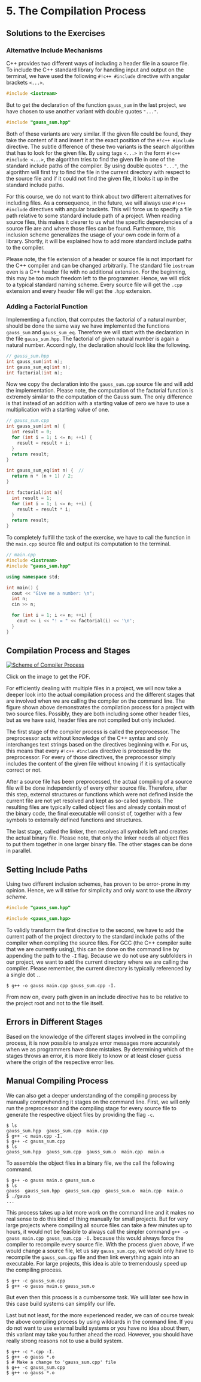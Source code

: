 # 5. The Compilation Process

## Solutions to the Exercises

### Alternative Include Mechanisms
C++ provides two different ways of including a header file in a source file.
To include the C++ standard library for handling input and output on the terminal, we have used the following `#!c++ #include` directive with angular brackets `<...>`.

```c++
#include <iostream>
```

But to get the declaration of the function `gauss_sum` in the last project, we have chosen to use another variant with double quotes `"..."`.

```c++
#include "gauss_sum.hpp"
```

Both of these variants are very similar.
If the given file could be found, they take the content of it and insert it at the exact position of the `#!c++ #include` directive.
The subtle difference of these two variants is the search algorithm that has to look for the given file.
By using tags `<...>` in the form `#!c++ #include <...>`, the algorithm tries to find the given file in one of the standard include paths of the compiler.
By using double quotes `"..."`, the algorithm will first try to find the file in the current directory with respect to the source file and if it could not find the given file, it looks it up in the standard include paths. 

For this course, we do not want to think about two different alternatives for including files.
As a consequence, in the future, we will always use `#!c++ #include` directives with angular brackets.
This will force us to specify a file path relative to some standard include path of a project.
When reading source files, this makes it clearer to us what the specific dependencies of a source file are and where those files can be found.
Furthermore, this inclusion scheme generalizes the usage of your own code in form of a library.
Shortly, it will be explained how to add more standard include paths to the compiler.

Please note, the file extension of a header or source file is not important for the C++ compiler and can be changed arbitrarily.
The standard file `iostream` even is a C++ header file with no additional extension.
For the beginning, this may be too much freedom left to the programmer.
Hence, we will stick to a typical standard naming scheme.
Every source file will get the `.cpp` extension and every header file will get the `.hpp` extension.


### Adding a Factorial Function

Implementing a function, that computes the factorial of a natural number, should be done the same way we have implemented the functions `gauss_sum` and `gauss_sum_eq`.
Therefore we will start with the declaration in the file `gauss_sum.hpp`.
The factorial of given natural number is again a natural number.
Accordingly, the declaration should look like the following.

```c++
// gauss_sum.hpp
int gauss_sum(int n);
int gauss_sum_eq(int n);
int factorial(int n);
```

Now we copy the declaration into the `gauss_sum.cpp` source file and will add the implementation.
Please note, the computation of the factorial function is extremely similar to the computation of the Gauss sum.
The only difference is that instead of an addition with a starting value of zero we have to use a multiplication with a starting value of one.

```c++
// gauss_sum.cpp
int gauss_sum(int n) {
  int result = 0;
  for (int i = 1; i <= n; ++i) {
    result = result + i;
  }
  return result;
}

int gauss_sum_eq(int n) {  //
  return n * (n + 1) / 2;
}

int factorial(int n){
  int result = 1;
  for (int i = 1; i <= n; ++i) {
    result = result * i;
  }
  return result;
}
```

To completely fulfill the task of the exercise, we have to call the function in the `main.cpp` source file and output its computation to the terminal.

```c++
// main.cpp
#include <iostream>
#include "gauss_sum.hpp"

using namespace std;

int main() {
  cout << "Give me a number: \n";
  int n;
  cin >> n;

  for (int i = 1; i <= n; ++i) {
    cout << i << "! = " << factorial(i) << '\n';
  }
}

```

## Compilation Process and Stages

[![Scheme of Compiler Process](../../../assets/images/compiler_process.png)](../../../assets/images/compiler_process.pdf)

Click on the image to get the PDF.

For efficiently dealing with multiple files in a project, we will now take a deeper look into the actual compilation process and the different stages that are involved when we are calling the compiler on the command line.
The figure shown above demonstrates the compilation process for a project with two source files.
Possibly, they are both including some other header files, but as we have said, header files are not compiled but only included.

The first stage of the compiler process is called the preprocessor.
The preprocessor acts without knowledge of the C++ syntax and only interchanges text strings based on the directives beginning with `#`.
For us, this means that every `#!c++ #include` directive is processed by the preprocessor.
For every of those directives, the preprocessor simply includes the content of the given file without knowing if it is syntactically correct or not.

After a source file has been preprocessed, the actual compiling of a source file will be done independently of every other source file.
Therefore, after this step, external structures or functions which were not defined inside the current file are not yet resolved and kept as so-called symbols.
The resulting files are typically called object files and already contain most of the binary code, the final executable will consist of, together with a few symbols to externally defined functions and structures.

The last stage, called the linker, then resolves all symbols left and creates the actual binary file.
Please note, that only the linker needs all object files to put them together in one larger binary file.
The other stages can be done in parallel.

## Setting Include Paths

Using two different inclusion schemes, has proven to be error-prone in my opinion.
Hence, we will strive for simplicity and only want to use the *library scheme*.

```c++
#include "gauss_sum.hpp"
```

```c++
#include <gauss_sum.hpp>
```

To validly transform the first directive to the second, we have to add the current path of the project directory to the standard include paths of the compiler when compiling the source files.
For GCC (the C++ compiler suite that we are currently using), this can be done on the command line by appending the path to the `-I` flag.
Because we do not use any subfolders in our project, we want to add the current directory where we are calling the compiler.
Please remember, the current directory is typically referenced by a single dot `.`.

    $ g++ -o gauss main.cpp gauss_sum.cpp -I.

From now on, every path given in an include directive has to be relative to the project root and not to the file itself.

## Errors in Different Stages
Based on the knowledge of the different stages involved in the compiling process, it is now possible to analyze error messages more accurately when we as programmers have done mistakes.
By determining which of the stages throws an error, it is more likely to know or at least closer guess where the origin of the respective error lies.

## Manual Compiling Process
We can also get a deeper understanding of the compiling process by manually comprehending it stages on the command line.
First, we will only run the preprocessor and the compiling stage for every source file to generate the respective object files by providing the flag `-c`.

    $ ls
    gauss_sum.hpp  gauss_sum.cpp  main.cpp
    $ g++ -c main.cpp -I.
    $ g++ -c gauss_sum.cpp
    $ ls 
    gauss_sum.hpp  gauss_sum.cpp  gauss_sum.o  main.cpp  main.o

To assemble the object files in a binary file, we the call the following command.

    $ g++ -o gauss main.o gauss_sum.o
    $ ls
    gauss  gauss_sum.hpp  gauss_sum.cpp  gauss_sum.o  main.cpp  main.o
    $ ./gauss
    ...

This process takes up a lot more work on the command line and it makes no real sense to do this kind of thing manually for small projects.
But for very large projects where compiling all source files can take a few minutes up to hours, it would not be feasible to always call the simpler command `g++ -o gauss main.cpp gauss_sum.cpp -I.` because this would always force the compiler to recompile every source file.
With the process given above, if we would change a source file, let us say `gauss_sum.cpp`, we would only have to recompile the `gauss_sum.cpp` file and then link everything again into an executable.
For large projects, this idea is able to tremendously speed up the compiling process.

    $ g++ -c gauss_sum.cpp
    $ g++ -o gauss main.o gauss_sum.o

But even then this process is a cumbersome task.
We will later see how in this case build systems can simplify our life.

Last but not least, for the more experienced reader, we can of course tweak the above compiling process by using wildcards in the command line.
If you do not want to use external build systems or you have no idea about them, this variant may take you further ahead the road.
However, you should have really strong reasons not to use a build system.

    $ g++ -c *.cpp -I.
    $ g++ -o gauss *.o
    $ # Make a change to 'gauss_sum.cpp' file
    $ g++ -c gauss_sum.cpp
    $ g++ -o gauss *.o
